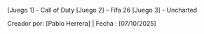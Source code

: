 [Juego 1] - Call of Duty
[Juego 2] - Fifa 26
[Juego 3] - Uncharted






Creador por:  [Pablo Herrera] | Fecha : [07/10/2025]